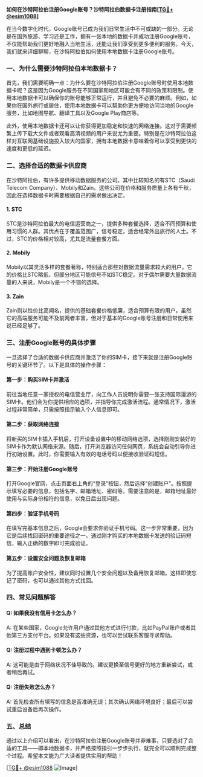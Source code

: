 **如何在沙特阿拉伯注册Google账号？沙特阿拉伯数据卡注册指南[[TG💪+ @esim1088](https://t.me/s/esim1088)]**

在当今数字化时代，Google账号已成为我们日常生活中不可或缺的一部分。无论是在国外旅游、学习还是工作，拥有一张本地的数据卡并成功注册Google账号，不仅能帮助我们更好地融入当地生活，还能让我们享受到更多便利的服务。今天，我们就来详细聊聊，在沙特阿拉伯如何使用本地数据卡注册Google账号。

### 一、为什么需要沙特阿拉伯本地数据卡？

首先，我们需要明确一点：为什么要在沙特阿拉伯注册Google账号时使用本地数据卡呢？这是因为Google服务在不同国家和地区可能会有不同的政策和限制。使用本地数据卡可以确保你的账号能够正常运行，并且避免不必要的麻烦。例如，如果你在国外旅行或居住，使用本地数据卡可以帮助你更方便地访问当地的Google服务，比如地图导航、翻译工具以及Google Play商店等。

此外，使用本地数据卡还可以让你获得更加稳定和快速的网络连接。这对于需要频繁上传下载大文件或者观看高清视频的用户来说尤为重要。特别是在沙特阿拉伯这样对互联网基础设施投入较大的国家，拥有本地数据卡意味着你可以享受到更快的速度和更低的延迟。

### 二、选择合适的数据卡供应商

在沙特阿拉伯，有许多提供移动数据服务的公司。其中比较知名的有STC（Saudi Telecom Company）、Mobily和Zain。这些公司在价格和服务质量上各有千秋，因此在选择数据卡时需要根据自己的需求做出决定。

#### 1. STC
STC是沙特阿拉伯最大的电信运营商之一，提供多种套餐选择，适合不同预算和使用习惯的人群。其优点在于覆盖范围广，信号稳定，适合经常外出旅行的人士。不过，STC的价格相对较高，尤其是流量套餐方面。

#### 2. Mobily
Mobily以其灵活多样的套餐著称，特别适合那些对数据流量需求较大的用户。它的价格比STC略低，但部分地区可能信号不如STC稳定。对于偶尔需要大量数据流量的人来说，Mobily是一个不错的选择。

#### 3. Zain
Zain则以性价比高闻名，提供的基础套餐价格低廉，适合预算有限的用户。虽然它的高端服务可能不及前两者丰富，但对于基本的Google账号注册和日常使用来说已经足够了。

### 三、注册Google账号的具体步骤

一旦选择了合适的数据卡供应商并激活了你的SIM卡，接下来就是注册Google账号的关键环节了。以下是具体的操作步骤：

#### 第一步：购买SIM卡并激活
前往当地任意一家授权的电信营业厅，向工作人员说明你需要一张支持国际漫游的SIM卡。他们会为你提供相应的选项，并指导你完成激活流程。通常情况下，激活过程非常简单，只需按照指示输入个人信息即可。

#### 第二步：获取网络连接
将新买的SIM卡插入手机后，打开设备设置中的移动网络选项，选择刚刚安装好的SIM卡作为默认网络来源。随后，打开浏览器访问任何网页，系统会自动引导你进行初始设置。此时，你需要输入有效的电话号码以便接收验证码短信。

#### 第三步：开始注册Google账号
打开Google官网，点击页面右上角的“登录”按钮，然后选择“创建账户”。按照提示填写必要的信息，包括名字、邮箱地址、密码等。需要注意的是，邮箱地址最好使用与实际身份相符的信息，以免日后出现问题。

#### 第四步：验证手机号码
在填写完基本信息之后，Google会要求你验证手机号码。这一步非常重要，因为它是后续找回密码的重要途径之一。通过刚才购买的本地数据卡发送的验证码短信，输入正确的数字即可完成验证。

#### 第五步：设置安全问题及恢复邮箱
为了提高账户安全性，建议同时设置几个安全问题以及备用恢复邮箱。这样即使忘记了密码，也可以通过其他方式找回。

### 四、常见问题解答

#### Q: 如果我没有信用卡怎么办？
A: 在某些国家，Google允许用户通过其他方式进行付款，比如PayPal账户或者其他第三方支付平台。如果没有这些资源，也可以尝试联系客服寻求帮助。

#### Q: 注册过程中遇到卡顿怎么办？
A: 这可能是由于网络状况不佳导致的。建议更换至信号更好的地方重新尝试，或者稍后再试。

#### Q: 注册失败怎么办？
A: 首先检查所有填写的信息是否准确无误；其次确认网络环境良好；最后可以尝试重启设备后再次操作。

### 五、总结

通过以上介绍可以看出，在沙特阿拉伯注册Google账号并非难事，只要选对了合适的工具——即本地数据卡，并严格按照指引一步步执行，就完全可以顺利完成整个过程。希望本文能为广大读者提供实用的帮助！

[[TG💪+ @esim1088](https://t.me/s/esim1088) ![Image](https://i.postimg.cc/4NQfJmqS/Snipaste-2025-05-13-00-14-12.png)]